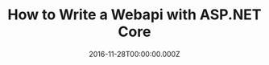 ---
title: How to Write a Webapi with ASP.NET Core
date: 2016-11-28T00:00:00.000Z
image: speaking.jpg
event: Basel .NET User Group
tags: [ASP.NET Core,Web,Development]
category: talks
---